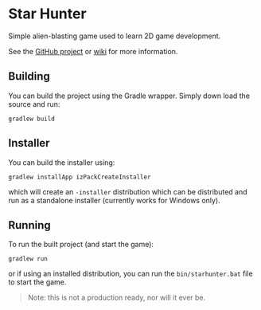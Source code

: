 # Star Hunter

Simple alien-blasting game used to learn 2D game development.

See the [GitHub project](https://github.com/cjstehno/starhunter) or [wiki](https://github.com/cjstehno/starhunter/wiki) for more information.

## Building

You can build the project using the Gradle wrapper. Simply down load the source and run:

```gradlew build```

## Installer

You can build the installer using:

```gradlew installApp izPackCreateInstaller```

which will create an `-installer` distribution which can be distributed and run as a standalone installer (currently works for Windows only).

## Running

To run the built project (and start the game):

```gradlew run```

or if using an installed distribution, you can run the `bin/starhunter.bat` file to start the game.

> Note: this is not a production ready, nor will it ever be.


